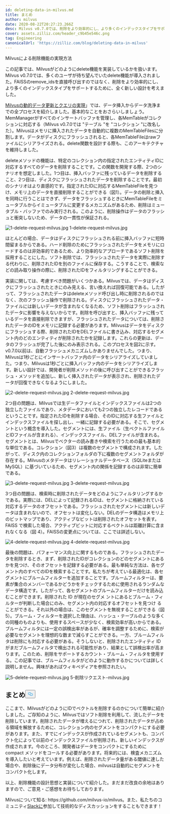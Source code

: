 ```yaml
---
id: deleting-data-in-milvus.md
title: まとめ
author: milvus
date: 2020-08-22T20:27:23.266Z
desc: Milvus v0.7.0では、削除をより効率的にし、より多くのインデックスタイプをサポートするために、全く新しいデザインを考案しました。
cover: assets.zilliz.com/header_c9b45e546c.png
tag: Engineering
canonicalUrl: 'https://zilliz.com/blog/deleting-data-in-milvus'
---
```

<custom-h1>Milvusによる削除機能の実現方法</custom-h1><p>この記事では、Milvusがどのようにdelete機能を実装しているかを扱います。Milvus v0.7.0では、多くのユーザが待ち望んでいたdelete機能が導入されました。FAISSのremove_idsを直接呼び出すのではなく、削除をより効率的にし、より多くのインデックスタイプをサポートするために、全く新しい設計を考えました。</p>
<p><a href="https://medium.com/unstructured-data-service/how-milvus-implements-dynamic-data-update-and-query-d15e04a85e7d?source=friends_link&amp;sk=cc38bee61bc194f30324ed17e86886f3">Milvusの動的データ更新とクエリの実現</a>」では、データ挿入からデータ洗浄までの全プロセスを紹介しました。基本的なことをおさらいしましょう。MemManagerがすべてのインサートバッファを管理し、各MemTableがコレクションに対応する（Milvus v0.7.0では "テーブル "を "コレクション "に改名した）。Milvusはメモリに挿入されたデータを自動的に複数のMemTableFilesに分割します。データがディスクにフラッシュされると、各MemTableFileはrawファイルにシリアライズされる。delete関数を設計する際も、このアーキテクチャを維持しました。</p>
<p>deleteメソッドの機能は、特定のコレクション内の指定されたエンティティIDに対応するすべてのデータを削除することです。この関数を開発する際、2つのシナリオを想定しました。1つ目は、挿入バッファに残っているデータを削除すること、2つ目は、ディスクにフラッシュされたデータを削除することです。最初のシナリオはより直感的です。指定されたIDに対応するMemTableFileを見つけ、メモリ上のデータを直接削除することができる（図1）。データの削除と挿入を同時に行うことはできず、データをフラッシュするときにMemTableFileをミュータブルからイミュータブルに変更するメカニズムがあるため、削除はミュータブル・バッファでのみ実行される。このように、削除操作はデータのフラッシュと衝突しないため、データの一貫性が保証される。</p>
<p>
  
   <span class="img-wrapper"> <img translate="no" src="https://assets.zilliz.com/1_delete_request_milvus_fa1e7941da.jpg" alt="1-delete-request-milvus.jpg" class="doc-image" id="1-delete-request-milvus.jpg" />
   </span> <span class="img-wrapper"> <span>1-delete-request-milvus.jpg</span> </span></p>
<p>ほとんどの場合、データはディスクにフラッシュされる前に挿入バッファに短時間留まるからである。ハード削除のためにフラッシュされたデータをメモリにロードするのは非効率的であるため、より効率的なアプローチであるソフト削除を採用することにした。ソフト削除では、フラッシュされたデータを実際に削除する代わりに、削除されたIDを別のファイルに保存する。こうすることで、検索などの読み取り操作の際に、削除されたIDをフィルタリングすることができる。</p>
<p>実装に関しては、考慮すべき問題がいくつかある。Milvusでは、データはディスクにフラッシュされたときにのみ見える、言い換えれば回復可能である。したがって、フラッシュされたデータはdeleteメソッド呼び出し時に削除されるのではなく、次のフラッシュ操作で削除される。ディスクにフラッシュされたデータ・ファイルには新しいデータが含まれなくなるため、ソフト削除はフラッシュされたデータに影響を与えないからです。削除を呼び出すと、挿入バッファに残っているデータを直接削除できますが、フラッシュされたデータについては、削除されたデータのIDをメモリに記録する必要があります。Milvusはデータをディスクにフラッシュする際、削除されたIDをDELファイルに書き込み、対応するセグメント内のどのエンティティが削除されたかを記録します。これらの更新は、データのフラッシュが完了した後にのみ表示される。このプロセスを図2に示す。v0.7.0以前は、自動フラッシュメカニズムしかありませんでした。つまり、Milvusは1秒ごとにインサートバッファ内のデータをシリアライズしていました。つまり、Milvusは1秒ごとに挿入バッファ内のデータをシリアライズします。新しい設計では、開発者が削除メソッドの後に呼び出すことができるフラッシュ・メソッドを追加し、新しく挿入されたデータが表示され、削除されたデータが回復できなくなるようにしました。</p>
<p>
  
   <span class="img-wrapper"> <img translate="no" src="https://assets.zilliz.com/2_delete_request_milvus_c7fc97ef07.jpg" alt="2-delete-request-milvus.jpg" class="doc-image" id="2-delete-request-milvus.jpg" />
   </span> <span class="img-wrapper"> <span>2-delete-request-milvus.jpg</span> </span></p>
<p>2つ目の問題は、Milvusでは生データファイルとインデックスファイルは2つの独立したファイルであり、メタデータにおいても2つの独立したレコードであるということです。指定されたIDを削除する場合、そのIDに対応する生ファイルとインデックスファイルを探し出し、一緒に記録する必要がある。そこで、セグメントという概念を導入した。セグメントには、生ファイル（生ベクトルファイルとIDファイルが含まれる）、インデックスファイル、DELファイルが含まれる。セグメントとは、Milvusでベクターの読み書きや検索を行うための最も基本的な単位である。コレクション（図3）は複数のセグメントで構成されます。したがって、ディスク内のコレクションフォルダの下に複数のセグメントフォルダが存在する。Milvusのメタデータはリレーショナルデータベース（SQLiteまたはMySQL）に基づいているため、セグメント内の関係を記録するのは非常に簡単である。</p>
<p>
  
   <span class="img-wrapper"> <img translate="no" src="https://assets.zilliz.com/3_delete_request_milvus_ee40340279.jpg" alt="3-delete-request-milvus.jpg" class="doc-image" id="3-delete-request-milvus.jpg" />
   </span> <span class="img-wrapper"> <span>3-delete-request-milvus.jpg</span> </span></p>
<p>3つ目の問題は、検索時に削除されたデータをどのようにフィルタリングするかである。実際には、DELによって記録されるIDは、セグメントに格納されている対応するデータのオフセットである。フラッシュされたセグメントには新しいデータは含まれないので、オフセットは変化しない。DELのデータ構造はメモリ上のビットマップであり、アクティブなビットは削除されたオフセットを表す。FAISS で検索した場合、アクティブビットに対応するベクトルは距離計算に含まれなくなる（図 4）。FAISSの変更点については、ここでは詳述しない。</p>
<p>
  
   <span class="img-wrapper"> <img translate="no" src="https://assets.zilliz.com/4_delete_request_milvus_f5a29e25df.jpg" alt="4-delete-request-milvus.jpg" class="doc-image" id="4-delete-request-milvus.jpg" />
   </span> <span class="img-wrapper"> <span>4-delete-request-milvus.jpg</span> </span></p>
<p>最後の問題は、パフォーマンス向上に関するものである。フラッシュされたデータを削除するとき、まず、削除されたIDがコレクションのどのセグメントにあるかを見つけ、そのオフセットを記録する必要がある。最も単純な方法は、各セグメント内のすべてのIDを検索することです。私たちが考えている最適化は、各セグメントにブルームフィルターを追加することです。ブルームフィルターは、要素が集合のメンバーであるかどうかをチェックするために使用されるランダムなデータ構造です。したがって、各セグメントのブルームフィルターだけを読み込むことができます。削除された ID が現在のセグメ ントにあるとブルーム・フィルターが判断した場合にのみ、セグメント内の対応するオフセットを見つけ ることができる。それ以外の場合は、このセグメントを無視することができる（図 5）。ブルーム・フィルターを選択した理由は、ハッシュ・テーブルのような多くの同種のものよりも、使用するスペースが少なく、検索効率が高いからである。ブルームフィルタには一定の誤検出率があるが、確率を調整するために、検索が必要なセグメントを理想的な数まで減らすことができる。一方、ブルームフィルタは削除にも対応する必要がある。そうしないと、削除されたエンティティ ID がまだブルームフィルタで検出される可能性があり、結果として誤検出率が高まります。このため、削除をサポートするカウント・ブルーム・フィルタを使用する。この記事では、ブルームフィルタがどのように動作するかについては詳しく説明しません。興味があればウィキペディアを参照されたい。</p>
<p>
  
   <span class="img-wrapper"> <img translate="no" src="https://assets.zilliz.com/5_delete_request_milvus_bd26633b55.jpg" alt="5-delete-request-milvus.jpg" class="doc-image" id="5-delete-request-milvus.jpg" />
   </span> <span class="img-wrapper"> <span>5-削除リクエスト-milvus.jpg</span> </span></p>
<h2 id="Wrapping-up" class="common-anchor-header">まとめ<button data-href="#Wrapping-up" class="anchor-icon" translate="no">
      <svg translate="no"
        aria-hidden="true"
        focusable="false"
        height="20"
        version="1.1"
        viewBox="0 0 16 16"
        width="16"
      >
        <path
          fill="#0092E4"
          fill-rule="evenodd"
          d="M4 9h1v1H4c-1.5 0-3-1.69-3-3.5S2.55 3 4 3h4c1.45 0 3 1.69 3 3.5 0 1.41-.91 2.72-2 3.25V8.59c.58-.45 1-1.27 1-2.09C10 5.22 8.98 4 8 4H4c-.98 0-2 1.22-2 2.5S3 9 4 9zm9-3h-1v1h1c1 0 2 1.22 2 2.5S13.98 12 13 12H9c-.98 0-2-1.22-2-2.5 0-.83.42-1.64 1-2.09V6.25c-1.09.53-2 1.84-2 3.25C6 11.31 7.55 13 9 13h4c1.45 0 3-1.69 3-3.5S14.5 6 13 6z"
        ></path>
      </svg>
    </button></h2><p>ここまで、MilvusがどのようにIDでベクトルを削除するのかについて簡単に紹介しました。ご存知のように、Milvusではソフト削除を利用して、流したデータを削除しています。削除されたデータが増えるにつれて、削除されたデータが占める領域を解放するために、コレクション内のセグメントをコンパクトにする必要があります。また、すでにインデックスが作成されているセグメントも、コンパクト化によって以前のインデックスファイルが削除され、新しいインデックスが作成されます。今のところ、開発者はデータをコンパクトにするために compact メソッドをコールする必要があります。将来的には、検査メカニズムを導入したいと考えています。例えば、削除されたデータ量がある閾値に達した場合や、削除後にデータ分布が変化した場合、milvusは自動的にセグメントをコンパクト化します。</p>
<p>以上、削除機能の設計思想と実装について紹介した。まだまだ改良の余地はありますので、ご意見・ご感想をお待ちしております。</p>
<p>Milvusについて知る: https://github.com/milvus-io/milvus。また、私たちのコミュニティ<a href="https://milvusio.slack.com/join/shared_invite/zt-e0u4qu3k-bI2GDNys3ZqX1YCJ9OM~GQ#/">Slackに</a>参加して技術的なディスカッションをすることもできます！</p>
